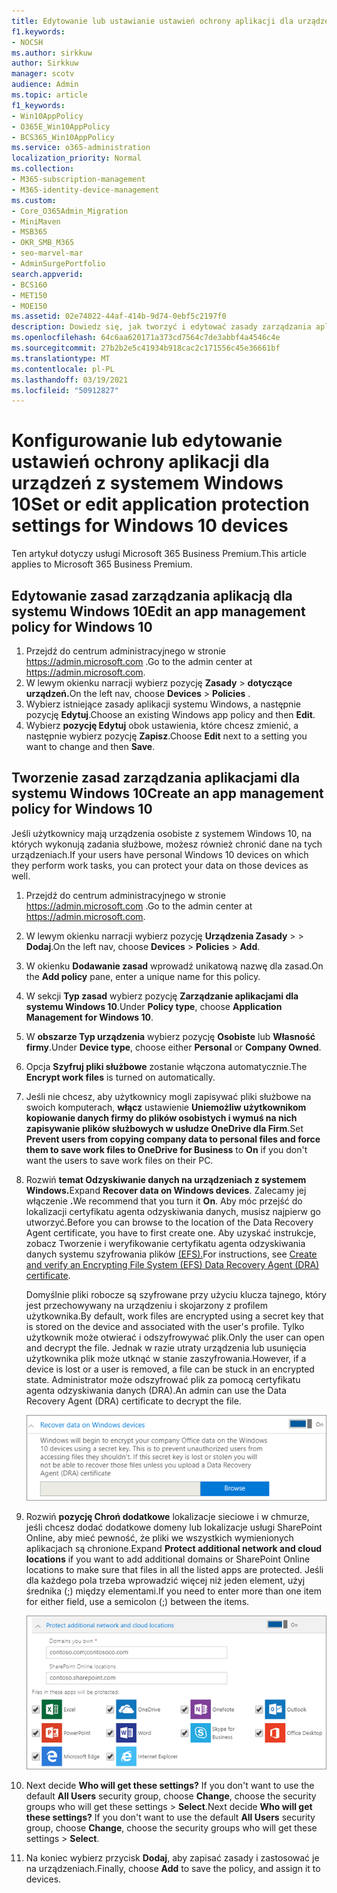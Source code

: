 ```yaml
---
title: Edytowanie lub ustawianie ustawień ochrony aplikacji dla urządzeń z systemem Windows 10
f1.keywords:
- NOCSH
ms.author: sirkkuw
author: Sirkkuw
manager: scotv
audience: Admin
ms.topic: article
f1_keywords:
- Win10AppPolicy
- O365E_Win10AppPolicy
- BCS365_Win10AppPolicy
ms.service: o365-administration
localization_priority: Normal
ms.collection:
- M365-subscription-management
- M365-identity-device-management
ms.custom:
- Core_O365Admin_Migration
- MiniMaven
- MSB365
- OKR_SMB_M365
- seo-marvel-mar
- AdminSurgePortfolio
search.appverid:
- BCS160
- MET150
- MOE150
ms.assetid: 02e74022-44af-414b-9d74-0ebf5c2197f0
description: Dowiedz się, jak tworzyć i edytować zasady zarządzania aplikacją oraz chronić pliki służbowe na osobistych urządzeniach użytkowników z systemem Windows 10.
ms.openlocfilehash: 64c6aa620171a373cd7564c7de3abbf4a4546c4e
ms.sourcegitcommit: 27b2b2e5c41934b918cac2c171556c45e36661bf
ms.translationtype: MT
ms.contentlocale: pl-PL
ms.lasthandoff: 03/19/2021
ms.locfileid: "50912827"
---
```

# <a name="set-or-edit-application-protection-settings-for-windows-10-devices"></a><span data-ttu-id="a7197-103">Konfigurowanie lub edytowanie ustawień ochrony aplikacji dla urządzeń z systemem Windows 10</span><span class="sxs-lookup"><span data-stu-id="a7197-103">Set or edit application protection settings for Windows 10 devices</span></span>

<span data-ttu-id="a7197-104">Ten artykuł dotyczy usługi Microsoft 365 Business Premium.</span><span class="sxs-lookup"><span data-stu-id="a7197-104">This article applies to Microsoft 365 Business Premium.</span></span>

## <a name="edit-an-app-management-policy-for-windows-10"></a><span data-ttu-id="a7197-105">Edytowanie zasad zarządzania aplikacją dla systemu Windows 10</span><span class="sxs-lookup"><span data-stu-id="a7197-105">Edit an app management policy for Windows 10</span></span>

1. <span data-ttu-id="a7197-106">Przejdź do centrum administracyjnego w stronie <a href="https://go.microsoft.com/fwlink/p/?linkid=837890" target="_blank">https://admin.microsoft.com</a> .</span><span class="sxs-lookup"><span data-stu-id="a7197-106">Go to the admin center at <a href="https://go.microsoft.com/fwlink/p/?linkid=837890" target="_blank">https://admin.microsoft.com</a>.</span></span>     
2. <span data-ttu-id="a7197-107">W lewym okienku narracji wybierz pozycję **Zasady** \> **dotyczące urządzeń.**</span><span class="sxs-lookup"><span data-stu-id="a7197-107">On the left nav, choose **Devices** \> **Policies** .</span></span>
1. <span data-ttu-id="a7197-108">Wybierz istniejące zasady aplikacji systemu Windows, a następnie pozycję **Edytuj**.</span><span class="sxs-lookup"><span data-stu-id="a7197-108">Choose an existing Windows app policy and then **Edit**.</span></span>
1. <span data-ttu-id="a7197-109">Wybierz **pozycję Edytuj** obok ustawienia, które chcesz zmienić, a następnie wybierz pozycję **Zapisz**.</span><span class="sxs-lookup"><span data-stu-id="a7197-109">Choose **Edit** next to a setting you want to change and then **Save**.</span></span>

## <a name="create-an-app-management-policy-for-windows-10"></a><span data-ttu-id="a7197-110">Tworzenie zasad zarządzania aplikacjami dla systemu Windows 10</span><span class="sxs-lookup"><span data-stu-id="a7197-110">Create an app management policy for Windows 10</span></span>

<span data-ttu-id="a7197-111">Jeśli użytkownicy mają urządzenia osobiste z systemem Windows 10, na których wykonują zadania służbowe, możesz również chronić dane na tych urządzeniach.</span><span class="sxs-lookup"><span data-stu-id="a7197-111">If your users have personal Windows 10 devices on which they perform work tasks, you can protect your data on those devices as well.</span></span>
  
1. <span data-ttu-id="a7197-112">Przejdź do centrum administracyjnego w stronie <a href="https://go.microsoft.com/fwlink/p/?linkid=837890" target="_blank">https://admin.microsoft.com</a> .</span><span class="sxs-lookup"><span data-stu-id="a7197-112">Go to the admin center at <a href="https://go.microsoft.com/fwlink/p/?linkid=837890" target="_blank">https://admin.microsoft.com</a>.</span></span> 
2. <span data-ttu-id="a7197-113">W lewym okienku narracji wybierz pozycję **Urządzenia Zasady** \>  \> **Dodaj**.</span><span class="sxs-lookup"><span data-stu-id="a7197-113">On the left nav, choose **Devices** \> **Policies** \> **Add**.</span></span>
3. <span data-ttu-id="a7197-114">W okienku **Dodawanie zasad** wprowadź unikatową nazwę dla zasad.</span><span class="sxs-lookup"><span data-stu-id="a7197-114">On the **Add policy** pane, enter a unique name for this policy.</span></span> 
4. <span data-ttu-id="a7197-115">W sekcji **Typ zasad** wybierz pozycję **Zarządzanie aplikacjami dla systemu Windows 10**.</span><span class="sxs-lookup"><span data-stu-id="a7197-115">Under **Policy type**, choose **Application Management for Windows 10**.</span></span>
5. <span data-ttu-id="a7197-116">W **obszarze Typ urządzenia** wybierz pozycję **Osobiste** lub **Własność firmy**.</span><span class="sxs-lookup"><span data-stu-id="a7197-116">Under **Device type**, choose either **Personal** or **Company Owned**.</span></span>
6. <span data-ttu-id="a7197-117">Opcja **Szyfruj pliki służbowe** zostanie włączona automatycznie.</span><span class="sxs-lookup"><span data-stu-id="a7197-117">The **Encrypt work files** is turned on automatically.</span></span> 
7. <span data-ttu-id="a7197-118">Jeśli nie chcesz, aby użytkownicy mogli zapisywać pliki służbowe na swoich komputerach, **włącz** ustawienie **Uniemożliw użytkownikom kopiowanie danych firmy do plików osobistych i wymuś na nich zapisywanie plików służbowych w usłudze OneDrive dla Firm**.</span><span class="sxs-lookup"><span data-stu-id="a7197-118">Set **Prevent users from copying company data to personal files and force them to save work files to OneDrive for Business** to **On** if you don't want the users to save work files on their PC.</span></span> 
9. <span data-ttu-id="a7197-119">Rozwiń **temat Odzyskiwanie danych na urządzeniach z systemem Windows.**</span><span class="sxs-lookup"><span data-stu-id="a7197-119">Expand **Recover data on Windows devices**.</span></span> <span data-ttu-id="a7197-120">Zalecamy jej włączenie **.**</span><span class="sxs-lookup"><span data-stu-id="a7197-120">We recommend that you turn it **On**.</span></span>
    <span data-ttu-id="a7197-121">Aby móc przejść do lokalizacji certyfikatu agenta odzyskiwania danych, musisz najpierw go utworzyć.</span><span class="sxs-lookup"><span data-stu-id="a7197-121">Before you can browse to the location of the Data Recovery Agent certificate, you have to first create one.</span></span> <span data-ttu-id="a7197-122">Aby uzyskać instrukcje, zobacz Tworzenie i weryfikowanie certyfikatu agenta odzyskiwania danych systemu szyfrowania plików [(EFS).](/windows/security/information-protection/windows-information-protection/create-and-verify-an-efs-dra-certificate)</span><span class="sxs-lookup"><span data-stu-id="a7197-122">For instructions, see [Create and verify an Encrypting File System (EFS) Data Recovery Agent (DRA) certificate](/windows/security/information-protection/windows-information-protection/create-and-verify-an-efs-dra-certificate).</span></span>
    
    <span data-ttu-id="a7197-123">Domyślnie pliki robocze są szyfrowane przy użyciu klucza tajnego, który jest przechowywany na urządzeniu i skojarzony z profilem użytkownika.</span><span class="sxs-lookup"><span data-stu-id="a7197-123">By default, work files are encrypted using a secret key that is stored on the device and associated with the user's profile.</span></span> <span data-ttu-id="a7197-124">Tylko użytkownik może otwierać i odszyfrowywać plik.</span><span class="sxs-lookup"><span data-stu-id="a7197-124">Only the user can open and decrypt the file.</span></span> <span data-ttu-id="a7197-125">Jednak w razie utraty urządzenia lub usunięcia użytkownika plik może utknąć w stanie zaszyfrowania.</span><span class="sxs-lookup"><span data-stu-id="a7197-125">However, if a device is lost or a user is removed, a file can be stuck in an encrypted state.</span></span> <span data-ttu-id="a7197-126">Administrator może odszyfrować plik za pomocą certyfikatu agenta odzyskiwania danych (DRA).</span><span class="sxs-lookup"><span data-stu-id="a7197-126">An admin can use the Data Recovery Agent (DRA) certificate to decrypt the file.</span></span>
    
    ![Browse to Data Recovery Agent certificate.](../media/7d7d664f-b72f-4293-a3e7-d0fa7371366c.png)
  
10. <span data-ttu-id="a7197-128">Rozwiń **pozycję Chroń dodatkowe** lokalizacje sieciowe i w chmurze, jeśli chcesz dodać dodatkowe domeny lub lokalizacje usługi SharePoint Online, aby mieć pewność, że pliki we wszystkich wymienionych aplikacjach są chronione.</span><span class="sxs-lookup"><span data-stu-id="a7197-128">Expand **Protect additional network and cloud locations** if you want to add additional domains or SharePoint Online locations to make sure that files in all the listed apps are protected.</span></span> <span data-ttu-id="a7197-129">Jeśli dla każdego pola trzeba wprowadzić więcej niż jeden element, użyj średnika (;) między elementami.</span><span class="sxs-lookup"><span data-stu-id="a7197-129">If you need to enter more than one item for either field, use a semicolon (;) between the items.</span></span>
    
    ![Expand Protect additional network and cloud locations, and enter domains or SharePoint Online sites you own.](../media/7afaa0c7-ba53-456d-8c61-312c45e09625.png)
  
11. <span data-ttu-id="a7197-p104">Next decide **Who will get these settings?** If you don't want to use the default **All Users** security group, choose **Change**, choose the security groups who will get these settings \> **Select**.</span><span class="sxs-lookup"><span data-stu-id="a7197-p104">Next decide **Who will get these settings?** If you don't want to use the default **All Users** security group, choose **Change**, choose the security groups who will get these settings \> **Select**.</span></span>
12. <span data-ttu-id="a7197-133">Na koniec wybierz przycisk **Dodaj**, aby zapisać zasady i zastosować je na urządzeniach.</span><span class="sxs-lookup"><span data-stu-id="a7197-133">Finally, choose **Add** to save the policy, and assign it to devices.</span></span>